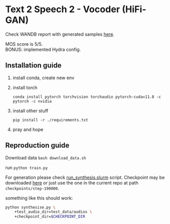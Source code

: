 # Text 2 Speech 2 - Vocoder (HiFi-GAN)


Check WANDB report with generated samples [here](https://api.wandb.ai/links/idsedykh/res9n5ln).

MOS score is 5/5.  
BONUS: implemented Hydra config.

## Installation guide

1. install conda, create new env
2. install torch
   ``` shell
   conda install pytorch torchvision torchaudio pytorch-cuda=11.8 -c pytorch -c nvidia
   ```
3. install other stuff

   ```shell
   pip install -r ./requirements.txt
   ```
4. pray and hope


## Reproduction guide

Download data `bash download_data.sh`

run `python train.py`

For generation please check [run_synthesis.slurm]() script. Checkpoint may be downloaded [here](https://www.youtube.com/watch?v=dQw4w9WgXcQ) or just use the one in the current repo at path `checkpoints/step-190000`.

something like this should work:
```bash
python synthesise.py \
    +test_audio_dir=test_data/audios \
    +checkpoint_dir=$CHECKPOINT_DIR
```
